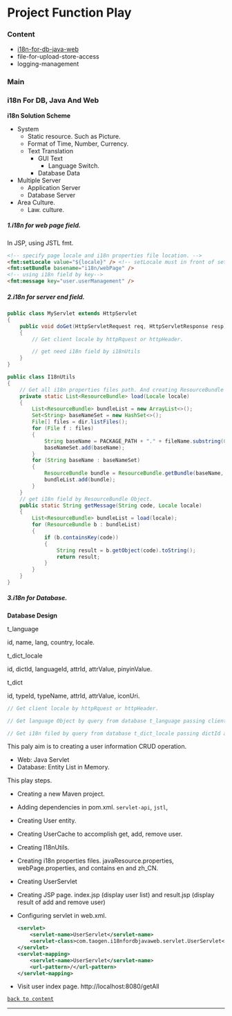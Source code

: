 # Project Function Play



<h3 id="content">Content</h3>

- [i18n-for-db-java-web](#ifdjw)
- file-for-upload-store-access
- logging-management



### Main

<h3 id="ifdjw">i18n For  DB, Java And Web</h3>

**i18n Solution Scheme**

- System
  - Static resource. Such as Picture.
  - Format of Time, Number, Currency.
  - Text Translation
    - GUI Text
      - Language Switch.
    - Database Data
- Multiple Server
  - Application Server
  - Database Server
- Area Culture. 
  - Law. culture.

##### 1.i18n for web page field.

In JSP, using JSTL fmt.

```html
<!-- specify page locale and i18n properties file location. -->
<fmt:setLocale value="${locale}" /> <!-- setLocale must in front of setBundle -->
<fmt:setBundle basename="i18n/webPage" />
<!-- using i18n field by key-->
<fmt:message key="user.userManagement" />
```

##### 2.i18n for server end field.

```java
public class MyServlet extends HttpServlet
{
	public void doGet(HttpServletRequest req, HttpServletResponse resp)
	{
        // Get client locale by httpRquest or httpHeader.

        // get need i18n field by i18nUtils 
	}
}

public class I18nUtils
{
    // Get all i18n properties files path. And creating ResourceBundle Object.
    private static List<ResourceBundle> load(Locale locale) 
    {
        List<ResourceBundle> bundleList = new ArrayList<>();
        Set<String> baseNameSet = new HashSet<>();
        File[] files = dir.listFiles();
        for (File f : files)
        {
            String baseName = PACKAGE_PATH + "." + fileName.substring(0, index);
            baseNameSet.add(baseName);
        }
        for (String baseName : baseNameSet)
        {
            ResourceBundle bundle = ResourceBundle.getBundle(baseName, locale);
            bundleList.add(bundle);
        }
    }
    // get i18n field by ResourceBundle Object.
    public static String getMessage(String code, Locale locale)
    {
        List<ResourceBundle> bundleList = load(locale);
        for (ResourceBundle b : bundleList)
        {
            if (b.containsKey(code))
            {
                String result = b.getObject(code).toString();
                return result;
            }
        } 
    }
}
```

##### 3.i18n for Database.

**Database Design**

t_language

id, name, lang, country, locale.

t_dict_locale

id, dictId, languageId, attrId, attrValue, pinyinValue.

t_dict

id, typeId, typeName, attrId, attrValue, iconUri.

```java
// Get client locale by httpRquest or httpHeader.

// Get language Object by query from database t_language passing client locale String.

// Get i18n filed by query from database t_dict_locale passing dictId and languageId
```



This paly aim is to creating a user information CRUD operation. 

- Web: Java Servlet
- Database: Entity List in Memory.


This play steps. 

- Creating a new Maven project.

- Adding dependencies in pom.xml. `servlet-api`, `jstl`, 

- Creating User entity.

- Creating UserCache to accomplish get, add, remove user.

- Creating I18nUtils.

- Creating i18n properties files. javaResource.properties, webPage.properties, and contains en and zh_CN.

- Creating UserServlet 

- Creating JSP page. index.jsp (display user list) and result.jsp (display result of add and remove user)

- Configuring servlet in web.xml.

  ```xml
  <servlet>
      <servlet-name>UserServlet</servlet-name>
      <servlet-class>com.taogen.i18nfordbjavaweb.servlet.UserServlet</servlet-class>
  </servlet>
  <servlet-mapping>
      <servlet-name>UserServlet</servlet-name>
      <url-pattern>/</url-pattern>
  </servlet-mapping>
  ```

- Visit user index page. http://localhost:8080/getAll



[`back to content`](#content)

---

